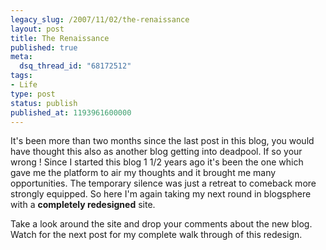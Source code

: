 ```yaml
---
legacy_slug: /2007/11/02/the-renaissance
layout: post
title: The Renaissance
published: true
meta:
  dsq_thread_id: "68172512"
tags:
- Life
type: post
status: publish
published_at: 1193961600000
---
```

It's been more than two months since the last post in this blog, you would have thought this also as another blog getting into deadpool. If so your wrong ! Since I started this blog 1 1/2 years ago it's been the one which gave me the platform to air my thoughts and it brought me many opportunities. The temporary silence was just a retreat to comeback more strongly equipped. So here I'm again taking my next round in blogsphere with a <strong>completely redesigned</strong> site.

Take a look around the site and drop your comments about the new blog. Watch for the next post for my complete walk through of this redesign.
